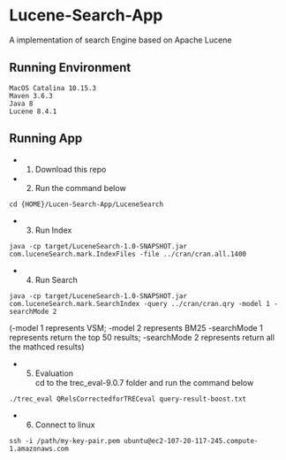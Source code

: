 # Lucene-Search-App
A implementation of search Engine based on Apache Lucene

## Running Environment

```
MacOS Catalina 10.15.3
Maven 3.6.3
Java 8
Lucene 8.4.1
```

## Running App
- 1. Download this repo</br>
- 2. Run the command below
```shell
cd {HOME}/Lucen-Search-App/LuceneSearch
```
- 3. Run Index 
```shell
java -cp target/LuceneSearch-1.0-SNAPSHOT.jar com.luceneSearch.mark.IndexFiles -file ../cran/cran.all.1400
```
- 4. Run Search
```shell
java -cp target/LuceneSearch-1.0-SNAPSHOT.jar com.luceneSearch.mark.SearchIndex -query ../cran/cran.qry -model 1 -searchMode 2
```
(-model 1 represents VSM; -model 2 represents BM25
 -searchMode 1 represents return the top 50 results; -searchMode 2 represents return all the mathced results)</br> 
 
 
- 5. Evaluation</br>
cd to the trec_eval-9.0.7 folder and run the command below
```shell
./trec_eval QRelsCorrectedforTRECeval query-result-boost.txt
```
- 6. Connect to linux
```shell
ssh -i /path/my-key-pair.pem ubuntu@ec2-107-20-117-245.compute-1.amazonaws.com
```
